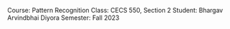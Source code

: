 Course: Pattern Recognition
Class: CECS 550, Section 2
Student: Bhargav Arvindbhai Diyora
Semester: Fall 2023
